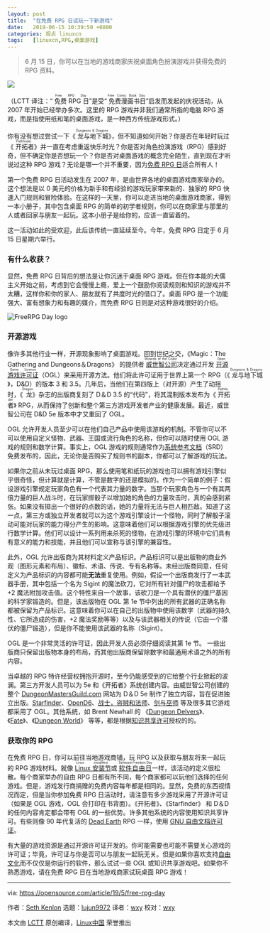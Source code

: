 ```yaml
---
layout: post
title:	"在免费 RPG 日试玩一下新游戏"
date:	2019-06-15 10:39:50 +0800 
categories:	观点 linuxcn 
tags:	[linuxcn,RPG,桌面游戏]
---
```




> 
> 6 月 15 日，你可以在当地的游戏商家庆祝桌面角色扮演游戏并获得免费的 RPG 资料。
> 
> 
> 


![](/Asserts/Images//attachment/album/201906/15/103929zqshc08df49dv0c2.jpg)


（LCTT 译注：“<ruby> 免费 RPG 日 <rt>  Free RPG Day </rt></ruby>”是受“<ruby> 免费漫画书日 <rt>  Free Comic Book Day </rt></ruby>”启发而发起的庆祝活动，从 2007 年开始已经举办多次。这里的 RPG 游戏并非我们通常所指的电脑 RPG 游戏，而是指使用纸和笔的桌面游戏，是一种西方传统游戏形式。）


你有没有想过尝试一下《<ruby> 龙与地下城 <rt>  Dungeons &amp; Dragons </rt></ruby>》，但不知道如何开始？你是否在年轻时玩过《<ruby> 开拓者 <rt>  Pathfinder </rt></ruby>》并一直在考虑重返快乐时光？你是否对角色扮演游戏（RPG）感到好奇，但不确定你是否想玩一个？你是否对桌面游戏的概念完全陌生，直到现在才听说过这种 RPG 游戏？无论是哪一个并不重要，因为[免费 RPG 日](https://www.freerpgday.com/)适合所有人！


第一个免费 RPG 日活动发生在 2007 年，是由世界各地的桌面游戏商家举办的。这个想法是以 0 美元的价格为新手和有经验的游戏玩家带来新的、独家的 RPG 快速入门规则和冒险体验。在这样的一天里，你可以走进当地的桌面游戏商家，得到一本小册子，其中包含桌面 RPG 的简单的初学者规则，你可以在商家里与那里的人或者回家与朋友一起玩。这本小册子是给你的，应该一直留着的。


这一活动如此的受欢迎，此后该传统一直延续至今。今年，免费 RPG 日定于 6 月 15 日星期六举行。


### 有什么收获？


显然，免费 RPG 日背后的想法是让你沉迷于桌面 RPG 游戏。但在你本能的犬儒主义开始之前，考虑到它会慢慢上瘾，爱上一个鼓励你阅读规则和知识的游戏并不太糟，这样你和你的家人、朋友就有了共度时光的借口了。桌面 RPG 是一个功能强大、富有想象力和有趣的媒介，而免费 RPG 日则是对这种游戏很好的介绍。


![FreeRPG Day logo](/Asserts/Images//attachment/album/201906/15/103954pcg1cimwcn3zbzbm.jpg "FreeRPG Day logo")


### 开源游戏


像许多其他行业一样，开源现象影响了桌面游戏。回到世纪之交，《Magic：The Gathering and Dungeons＆Dragons》 的提供者<ruby> <a href="https://company.wizards.com/">  威世智公司 </a> <rt>  Wizards of the Coast </rt></ruby>决定通过开发<ruby> <a href="http://www.opengamingfoundation.org/licenses.html">  开源游戏许可证 </a> <rt>  Open Game License </rt></ruby>（OGL）来采用开源方法。他们将此许可证用于世界上第一个 RPG（《<ruby> 龙与地下城 <rt>  Dungeons &amp; Dragons </rt></ruby>》，D&D）的版本 3 和 3.5。几年后，当他们在第四版上（对开源）产生了动摇时，《<ruby> 龙 <rt>  Dragon </rt></ruby>》杂志的出版商复刻了 D＆D 3.5 的“代码”，将其混制版本发布为《<ruby> 开拓者 <rt>  Pathfinder </rt></ruby>》 RPG，从而保持了创新和整个第三方游戏开发者产业的健康发展。最近，威世智公司在 D&D 5e 版本中才又重回了 OGL。


OGL 允许开发人员至少可以在他们自己产品中使用该游戏的机制。不管你可以不可以使用自定义怪物、武器、王国或流行角色的名称，但你可以随时使用 OGL 游戏的规则和数学计算。事实上，OGL 游戏的规则通常作为[系统参考文档](https://www.d20pfsrd.com/)（SRD）免费发布的，因此，无论你是否购买了规则书的副本，你都可以了解游戏的玩法。


如果你之前从未玩过桌面 RPG，那么使用笔和纸玩的游戏也可以拥有游戏引擎似乎很奇怪，但计算就是计算，不管是数字的还是模拟的。作为一个简单的例子：假设游戏引擎规定玩家角色有一个代表其力量的数字。当那个玩家角色与一个有其两倍力量的巨人战斗时，在玩家掷骰子以增加她的角色的力量攻击时，真的会感到紧张。如果没有掷出一个很好的点数的话，她的力量将无法与巨人相匹敌。知道了这一点，第三方或独立开发者就可以为这个游戏引擎设计一个怪物，同时了解骰子滚动可能对玩家的能力得分产生的影响。这意味着他们可以根据游戏引擎的优先级进行数学计算。他们可以设计一系列用来杀死的怪物，在游戏引擎的环境中它们具有有意义的能力和技能，并且他们可以宣称与该引擎的兼容性。


此外，OGL 允许出版商为其材料定义产品标识。产品标识可以是出版物的商业外观（图形元素和布局）、徽标、术语、传说、专有名称等。未经出版商同意，任何定义为产品标识的内容都可能**无法**重复使用。例如，假设一个出版商发行了一本武器手册，其中包括一个名为 Sigint 的魔法砍刀，它对所有针对僵尸的攻击都给予 +2 魔法附加攻击值。这个特性来自一个故事，该砍刀是一个具有潜伏的僵尸基因的科学家锻造的。但是，该出版物在 OGL 第 1e 节中列出的所有武器的正确名称都被保留为产品标识。这意味着你可以在自己的出版物中使用该数字（武器的持久性、它所造成的伤害，+2 魔法奖励等等）以及与该武器相关的传说（它由一个潜伏的僵尸锻造），但是你不能使用该武器的名称（Sigint）。


OGL 是一个非常灵活的许可证，因此开发人员必须仔细阅读其第 1e 节。 一些出版商只保留出版物本身的布局，而其他出版商保留除数字和最通用术语之外的所有内容。


当卓越的 RPG 特许经营权拥抱开源时，至今仍能感受到的它给整个行业掀起的波澜。第三方开发人员可以为 5e 和《开拓者》系统创建内容。由威世智公司创建的整个 [DungeonMastersGuild.com](https://www.dmsguild.com/) 网站为 D＆D 5e 制作了独立内容，旨在促进独立出版。[Starfinder](https://paizo.com/starfinder)、[OpenD6](https://ogc.rpglibrary.org/index.php?title=OpenD6)、[战士，盗贼和法师](http://www.stargazergames.eu/games/warrior-rogue-mage/)、[剑与巫师](https://froggodgames.com/frogs/product/swords-wizardry-complete-rulebook/) 等及很多其它游戏都采用了 OGL。其他系统，如 Brent Newhall 的 《[Dungeon Delvers](http://brentnewhall.com/games/doku.php?id=games:dungeon_delvers)》、《[Fate](http://www.faterpg.com/licensing/licensing-fate-cc-by/)》、《[Dungeon World](http://dungeon-world.com/)》 等等，都是根据[知识共享许可](https://creativecommons.org/)授权的的。


### 获取你的 RPG


在免费 RPG 日，你可以前往当地游戏商铺，玩 RPG 以及获取与朋友将来一起玩的 RPG 游戏材料。就像<ruby> <a href="https://www.tldp.org/HOWTO/Installfest-HOWTO/introduction.html">  Linux 安装节 </a> <rt>  Linux installfest </rt></ruby> 或 <ruby> <a href="https://www.softwarefreedomday.org/">  软件自由日 </a> <rt>  Software Freedom Day </rt></ruby>一样，该活动的定义很松散。每个商家举办的自由 RPG 日都有所不同，每个商家都可以玩他们选择的任何游戏。但是，游戏发行商捐赠的免费内容每年都是相同的。显然，免费的东西视情况而定，但是当你参加免费 RPG 日活动时，请注意有多少游戏采用了开源许可证（如果是 OGL 游戏，OGL 会打印在书背面）。《开拓者》、《Starfinder》 和 D＆D 的任何内容肯定都会带有 OGL 的一些优势。许多其他系统的内容使用知识共享许可。有些则像 90 年代复活的 [Dead Earth](https://mixedsignals.ml/games/blog/blog_dead-earth) RPG 一样，使用 [GNU 自由文档许可证](https://www.gnu.org/licenses/fdl-1.3.en.html)。


有大量的游戏资源是通过开源许可证开发的。你可能需要也可能不需要关心游戏的许可证；毕竟，许可证与你是否可以与朋友一起玩无关。但是如果你喜欢支持[自由文化](https://opensource.com/article/18/1/creative-commons-real-world)而不仅仅是你运行的软件，那么试试一些 OGL 或知识共享游戏吧。如果你不熟悉游戏，请在免费 RPG 日在当地游戏商家试玩桌面 RPG 游戏！




---


via: <https://opensource.com/article/19/5/free-rpg-day>


作者：[Seth Kenlon](https://opensource.com/users/seth/users/erez/users/seth) 选题：[lujun9972](https://github.com/lujun9972) 译者：[wxy](https://github.com/wxy) 校对：[wxy](https://github.com/wxy)


本文由 [LCTT](https://github.com/LCTT/TranslateProject) 原创编译，[Linux中国](https://linux.cn/) 荣誉推出
